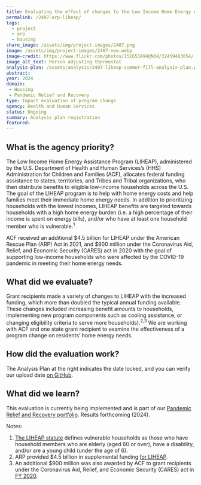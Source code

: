 ```yaml
---
title: Evaluating the effect of changes to the Low Income Home Energy Assistance Program
permalink: /2407-arp-liheap/
tags: 
  - project
  - arp
  - housing
share_image: /assets/img/project-images/2407.png
image: /assets/img/project-images/2407-new.webp
image-credit: https://www.flickr.com/photos/151653494@N04/32459483054/
image_alt_text: Person adjusting thermostat
analysis-plan: /assets/analysis/2407-liheap-summer-fill-analysis-plan.pdf
abstract: 
year: 2024  
domain:
 - Housing
 - Pandemic Relief and Recovery
type: Impact evaluation of program change
agency: Health and Human Services
status: Ongoing
summary: Analysis plan registration
featured: 
---
```

## What is the agency priority?
The Low Income Home Energy Assistance Program (LIHEAP), administered by the U.S. Department of Health and Human Services’s (HHS) Administration for Children and Families (ACF), allocates federal funding assistance to states, territories, and Tribes and Tribal organizations, who then distribute benefits to  eligible low-income households across the U.S. The goal of the LIHEAP program is to help with home energy costs and help families meet their immediate home energy needs. In addition to prioritizing households with the lowest incomes, LIHEAP benefits are targeted towards households with a high home energy burden (i.e. a high percentage of their income is spent on energy bills), and/or who have at least one household member who is vulnerable.<sup>1</sup>

ACF received an additional $4.5 billion for LIHEAP under the American Rescue Plan (ARP) Act in 2021, and $900 million under the Coronavirus Aid, Relief, and Economic Security (CARES) act in 2020 with the goal of supporting low-income households who were affected by the COVID-19 pandemic in meeting their home energy needs. 

## What did we evaluate?
Grant recipients made a variety of changes to LIHEAP with the increased funding, which more than doubled the typical annual funding available. These changes included increasing benefit amounts to households, implementing new program components such as cooling assistance, or changing eligibility criteria to serve more households).<sup>2,3</sup> We are working with ACF and one state grant recipient to examine the effectiveness of a program change on residents’ home energy needs.

## How did the evaluation work?
The Analysis Plan at the right indicates the date locked, and you can verify our upload date <a class="usa-link usa-link--external" href="https://github.com/gsa-oes/office-of-evaluation-sciences/commits/master/assets/analysis/2407-liheap-summer-fill-analysis-plan.pdf">on GitHub</a>.

## What did we learn?
This evaluation is currently being implemented and is part of our <a href="https://oes.gsa.gov/pandemic-relief-economic-recovery/">Pandemic Relief and Recovery portfolio</a>. 
Results forthcoming (2024).

Notes:
1. <a class="usa-link usa-link--external" href="https://www.acf.hhs.gov/ocs/law-regulation/liheap-statute-and-regulations">The LIHEAP statute</a> defines vulnerable households as those who have household members who are elderly (aged 60 or over), have a disability, and/or are a young child (under the age of 6).
2. ARP provided $4.5 billion in supplemental funding <a class="usa-link usa-link--external" href="https://www.acf.hhs.gov/ocs/policy-guidance/liheap-dcl-2024-three-year-anniversary-american-rescue-plan-act">for LIHEAP</a>.
3. An additional $900 million was also awarded by ACF to grant recipients under the Coronavirus Aid, Relief, and Economic Security (CARES) act in <a class="usa-link usa-link--external" href="https://www.acf.hhs.gov/ocs/policy-guidance/liheap-im-2022-05-cares-act-and-arp-act-funds-obligation-and-drawdown-plan">FY 2020</a>.
